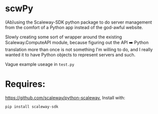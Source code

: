 # scwPy
(Ab)using the Scaleway-SDK python package to do server management from the comfort of a Python app instead of the god-awful website. 

Slowly creating some sort of wrapper around the existing Scaleway.ComputeAPI module, because figuring out the API :arrow_right: Python translation more than once is not something I'm willing to do, and I really wanted it to have Python objects to represent servers and such. 

Vague example useage in `test.py`

# Requires:
https://github.com/scaleway/python-scaleway,
Install with:
```
pip install scaleway-sdk
```
